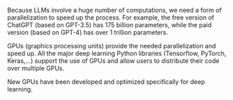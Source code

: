 Because LLMs involve a huge number of computations, we need a form of parallelization to speed up the process.
For example, the free version of ChatGPT (based on GPT-3.5) has 175 billion parameters, while the paid version (based on GPT-4) has over 1 trillion parameters.

GPUs (graphics processing units) provide the needed parallelization and speed up.
All the major deep learning Python libraries (Tensorflow, PyTorch, Keras,…) support the use of GPUs and allow users to distribute their code over multiple GPUs.

New GPUs have been developed and optimized specifically for deep learning.


